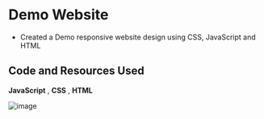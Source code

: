 # Demo Website
* Created a Demo responsive website design using CSS, JavaScript and HTML 

## Code and Resources Used 
**JavaScript** , **CSS** , **HTML** 

![image](https://user-images.githubusercontent.com/87413037/221366888-b767c4a3-8f72-4a06-9c6c-5d798106d9f4.png)
